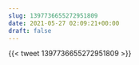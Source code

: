 ```yaml
---
slug: 1397736655272951809
date: 2021-05-27 02:09:21+00:00
draft: false
---
```


{{< tweet 1397736655272951809 >}}
